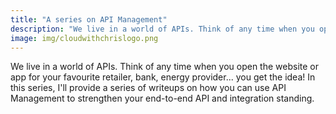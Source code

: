 ```yaml
---
title: "A series on API Management"
description: "We live in a world of APIs. Think of any time when you open the website or app for your favourite retailer, bank, energy provider... you get the idea! In this series, I'll provide a series of writeups on how you can use API Management to strengthen your end-to-end API and integration standing."
image: img/cloudwithchrislogo.png
---
```

We live in a world of APIs. Think of any time when you open the website or app for your favourite retailer, bank, energy provider... you get the idea! In this series, I'll provide a series of writeups on how you can use API Management to strengthen your end-to-end API and integration standing.
